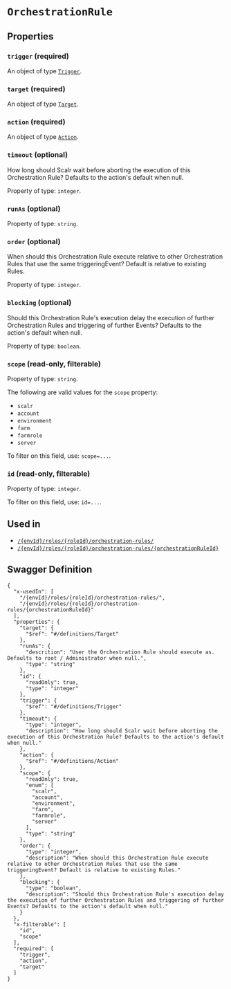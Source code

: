 # `OrchestrationRule` #







## Properties ##

### `trigger` (required) ###




An object of type [`Trigger`](./../definitions/Trigger.mkd).



### `target` (required) ###




An object of type [`Target`](./../definitions/Target.mkd).



### `action` (required) ###




An object of type [`Action`](./../definitions/Action.mkd).



### `timeout` (optional) ###

How long should Scalr wait before aborting the execution of this Orchestration Rule? Defaults to the action's default when null.


Property of type: `integer`.




### `runAs` (optional) ###




Property of type: `string`.




### `order` (optional) ###

When should this Orchestration Rule execute relative to other Orchestration Rules that use the same triggeringEvent? Default is relative to existing Rules.


Property of type: `integer`.




### `blocking` (optional) ###

Should this Orchestration Rule's execution delay the execution of further Orchestration Rules and triggering of further Events? Defaults to the action's default when null.


Property of type: `boolean`.




### `scope` (read-only, filterable) ###




Property of type: `string`.

 
The following are valid values for the `scope` property:
  + `scalr`
  + `account`
  + `environment`
  + `farm`
  + `farmrole`
  + `server`

To filter on this field, use: `scope=...`.


### `id` (read-only, filterable) ###




Property of type: `integer`.


To filter on this field, use: `id=...`.




## Used in ##

  + [`/{envId}/roles/{roleId}/orchestration-rules/`](./../rest/api/user/v1/{envId}/roles/{roleId}/orchestration-rules/)
  + [`/{envId}/roles/{roleId}/orchestration-rules/{orchestrationRuleId}`](./../rest/api/user/v1/{envId}/roles/{roleId}/orchestration-rules/{orchestrationRuleId})

## Swagger Definition ##

    {
      "x-usedIn": [
        "/{envId}/roles/{roleId}/orchestration-rules/", 
        "/{envId}/roles/{roleId}/orchestration-rules/{orchestrationRuleId}"
      ], 
      "properties": {
        "target": {
          "$ref": "#/definitions/Target"
        }, 
        "runAs": {
          "descrition": "User the Orchestration Rule should execute as. Defaults to root / Administrator when null.", 
          "type": "string"
        }, 
        "id": {
          "readOnly": true, 
          "type": "integer"
        }, 
        "trigger": {
          "$ref": "#/definitions/Trigger"
        }, 
        "timeout": {
          "type": "integer", 
          "description": "How long should Scalr wait before aborting the execution of this Orchestration Rule? Defaults to the action's default when null."
        }, 
        "action": {
          "$ref": "#/definitions/Action"
        }, 
        "scope": {
          "readOnly": true, 
          "enum": [
            "scalr", 
            "account", 
            "environment", 
            "farm", 
            "farmrole", 
            "server"
          ], 
          "type": "string"
        }, 
        "order": {
          "type": "integer", 
          "description": "When should this Orchestration Rule execute relative to other Orchestration Rules that use the same triggeringEvent? Default is relative to existing Rules."
        }, 
        "blocking": {
          "type": "boolean", 
          "description": "Should this Orchestration Rule's execution delay the execution of further Orchestration Rules and triggering of further Events? Defaults to the action's default when null."
        }
      }, 
      "x-filterable": [
        "id", 
        "scope"
      ], 
      "required": [
        "trigger", 
        "action", 
        "target"
      ]
    }
